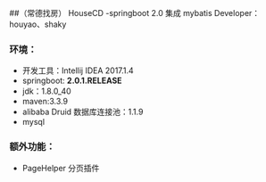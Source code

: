 ##（常德找房） HouseCD -springboot 2.0 集成 mybatis
    Developer：houyao、shaky

### 环境：

* 开发工具：Intellij IDEA 2017.1.4
* springboot: **2.0.1.RELEASE**
* jdk：1.8.0_40
* maven:3.3.9
* alibaba Druid 数据库连接池：1.1.9
* mysql

### 额外功能：

* PageHelper 分页插件
